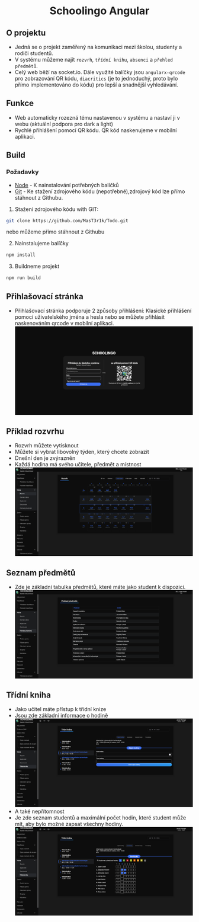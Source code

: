 <h1 align="center">Schoolingo Angular</h1>

## O projektu
- Jedná se o projekt zaměřený na komunikaci mezi školou, studenty a rodiči studentů.
- V systému můžeme najít `rozvrh`, `třídní knihu`, `absenci` a `přehled předmětů`.
- Celý web běží na socket.io. Dále využité balíčky jsou `angularx-qrcode` pro zobrazování QR kódu, `diacritics` (je to jednoduchý, proto bylo přímo implementováno do kódu) pro lepší a snadnější vyhledávání.

## Funkce
- Web automaticky rozezná tému nastavenou v systému a nastaví ji v webu (aktuální podpora pro dark a light)
- Rychlé přihlášení pomocí QR kódu. QR kód naskenujeme v mobilní aplikaci.

## Build
### Požadavky
- [Node](https://nodejs.org/en/) - K nainstalování potřebných balíčků
- [Git](https://git-scm.com/) - Ke stažení zdrojového kódu (nepotřebné),zdrojový kód lze přímo stáhnout z Githubu.

1. Stažení zdrojového kódu 
with GIT:
```sh
git clone https://github.com/MasT3r1k/Todo.git
```
nebo můžeme přímo stáhnout z Githubu

2. Nainstalujeme balíčky
```sh
npm install
```

3. Buildneme projekt 
```sh
npm run build
```

## Přihlašovací stránka
- Přihlašovací stránka podporuje 2 způsoby přihlášení: Klasické přihlášení pomocí uživatelského jména a hesla nebo se můžete přihlásit naskenováním qrcode v mobilní aplikaci.
![Loginpage](/readme/LoginPage.png)

## Příklad rozvrhu
- Rozvrh můžete vytisknout
- Můžete si vybrat libovolný týden, který chcete zobrazit
- Dnešní den je zvýrazněn
- Každá hodina má svého učitele, předmět a místnost
![Timetable](/readme/Timetable.png)

## Seznam předmětů
- Zde je základní tabulka předmětů, které máte jako student k dispozici.
![Subjectlist](/readme/SubjectList.png)

## Třídní kniha
- Jako učitel máte přístup k třídní knize
- Jsou zde základní informace o hodině
![Classbook](/readme/writeLesson.png)
- A také nepřítomnost
- Je zde seznam studentů a maximální počet hodin, které student může mít, aby bylo možné zapsat všechny hodiny.
![Absence](/readme/setAbsence.png)
